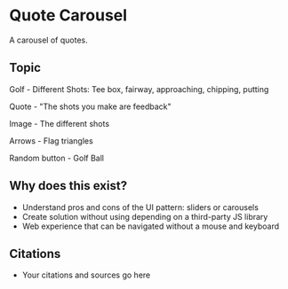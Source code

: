 # Quote Carousel

A carousel of quotes.

## Topic

Golf - Different Shots: Tee box, fairway, approaching, chipping, putting

Quote - "The shots you make are feedback"

Image - The different shots

Arrows - Flag triangles

Random button - Golf Ball

## Why does this exist? 
- Understand pros and cons of the UI pattern: sliders or carousels
- Create solution without using depending on a third-party JS library
- Web experience that can be navigated without a mouse and keyboard

## Citations
- Your citations and sources go here
